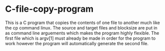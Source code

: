 # C-file-copy-program
This is a C program that copies the contents of one file to another much like the cp command linux.
The source and target files and blocksize are put in as command line arguements which makes the program highly flexible.
The first file which is argv[1] must already be made in order for the program to work however the program will automatically generate the second file.
